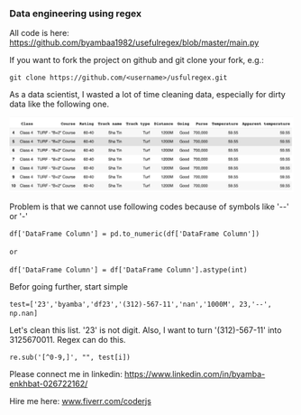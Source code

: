 ### Data engineering using regex

All code is here:
https://github.com/byambaa1982/usefulregex/blob/master/main.py

If you want to fork the project on github and git clone your fork, e.g.:

    git clone https://github.com/<username>/usfulregex.git
    
As a data scientist, I wasted a lot of time cleaning data, especially for dirty data like the following one.  

![Data](/images/data_pic.png)

Problem is that we cannot use following codes because of symbols like '--' or '-' 

	df['DataFrame Column'] = pd.to_numeric(df['DataFrame Column'])

	or 

	df['DataFrame Column'] = df['DataFrame Column'].astype(int)


Befor going further, start simple

    test=['23','byamba','df23','(312)-567-11','nan','1000M', 23,'--', np.nan]
    
Let's clean this list. '23' is not digit. Also, I want to turn '(312)-567-11' into 3125670011.
Regex can do this.

    re.sub('[^0-9,]', "", test[i])

Please connect me in linkedin: 
	https://www.linkedin.com/in/byamba-enkhbat-026722162/
	
	
Hire me here:
	www.fiverr.com/coderjs
